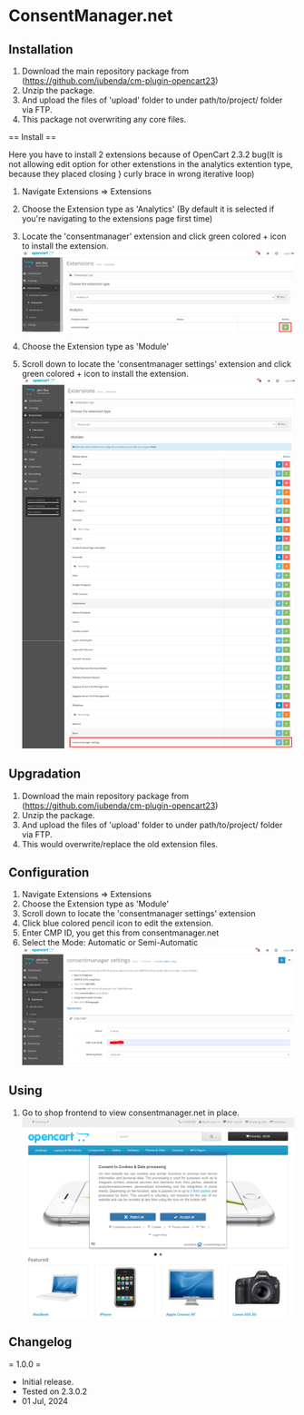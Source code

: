 # ConsentManager.net

## Installation

1. Download the main repository package from (https://github.com/iubenda/cm-plugin-opencart23)
2. Unzip the package.
3. And upload the files of 'upload' folder to under path/to/project/ folder via FTP.
4. This package not overwriting any core files.

== Install ==

Here you have to install 2 extensions because of OpenCart 2.3.2 bug(It is not allowing edit option for other extenstions in the analytics extention type, because they placed closing } curly brace in wrong iterative loop)

1. Navigate Extensions => Extensions
2. Choose the Extension type as 'Analytics' (By default it is selected if you're navigating to the extensions page first time)
3. Locate the 'consentmanager' extension and click green colored + icon to install the extension.
![](screenshots/1_Install_ConsentManager_Extension.png)

4. Choose the Extension type as 'Module'
5. Scroll down to locate the 'consentmanager settings' extension and click green colored + icon to install the extension.
![](screenshots/2_Install_ConsentManager_Settings_Extension.png)


## Upgradation

1. Download the main repository package from (https://github.com/iubenda/cm-plugin-opencart23)
2. Unzip the package.
3. And upload the files of 'upload' folder to under path/to/project/ folder via FTP.
4. This would overwrite/replace the old extension files.

## Configuration

1. Navigate Extensions => Extensions
2. Choose the Extension type as 'Module'
3. Scroll down to locate the 'consentmanager settings' extension
4. Click blue colored pencil icon to edit the extension.
5. Enter CMP ID, you get this from consentmanager.net
6. Select the Mode: Automatic or Semi-Automatic
![](screenshots/3_Configure_ConsentManager.png)


## Using

1. Go to shop frontend to view consentmanager.net in place.
![](screenshots/4_ConnsentManager_In_Display_Frontend.png)


## Changelog

= 1.0.0 =
* Initial release.
* Tested on 2.3.0.2
* 01 Jul, 2024
